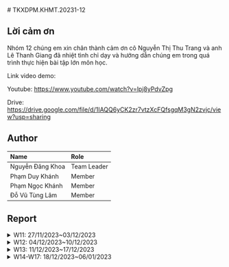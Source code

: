 ﻿﻿# TKXDPM.KHMT.20231-12
## Lời cảm ơn
Nhóm 12 chúng em xin chân thành cảm ơn cô Nguyễn Thị Thu Trang và anh Lê Thanh Giang đã nhiệt tình chỉ dạy và hướng dẫn chúng em trong quá trình thực hiện bài tập lớn môn học.

Link video demo: 

Youtube: https://www.youtube.com/watch?v=lpj8yPdvZpg 

Drive: https://drive.google.com/file/d/1IAQQ6yCK2zr7vtzXcFQfsgqM3gN2zvjc/view?usp=sharing
## Author

| Name             | Role        |
|:-----------------| :---------- |
| Nguyễn Đăng Khoa | Team Leader |
| Phạm Duy Khánh   | Member      |
| Phạm Ngọc Khánh  | Member      |
| Đỗ Vũ Tùng Lâm   | Member      |


## Report
<details>
  <summary>W11: 27/11/2023~03/12/2023 </summary>
<br>

<details>


<summary>Nguyen Dang Khoa - 20204572</summary>
<br>

- Assigned tasks:
    - Find coupling in class PlaceOrderController

- Implementation details:
    - Pull Request(s): https://github.com/henrynguyen13/TKXDPM.KHMT.20231-12/pull/2
    - Specific implementation details:
        - Find coupling in class PlaceOrderController

</details>

<details>


<summary>Pham Duy Khanh - 20204570</summary>
<br>

- Assigned tasks:
    - Find coupling in class Order
    - Find coupling in class CartMedia

- Implementation details:
    - Pull Request(s): https://github.com/henrynguyen13/TKXDPM.KHMT.20231-12/pull/1
    - Specific implementation details:
        - Find coupling in class relation with Order

</details>

<details>


<summary>Do Vu Tung Lam - 20204574</summary>
<br>

- Assigned tasks:
    - Find coupling in class Cart

- Implementation details:
    - Pull Request(s): https://github.com/henrynguyen13/TKXDPM.KHMT.20231-12/pull/3
    - Specific implementation details:
        - Find coupling in class Cart

</details>

<details>


<summary>Pham Ngoc Khanh - 20200324</summary>
<br>

- Assigned tasks:
    - Find coupling in class BaseController
    - Find coupling in class MediaHandler
    - Find coupling in class MediaInvoiceScreenHandler

- Implementation details:
    - Pull Request(s): https://github.com/henrynguyen13/TKXDPM.KHMT.20231-12/pull/4
    - Specific implementation details:
        - Find coupling in class BaseController
        - Find coupling in class MediaHandler
        - Find coupling in class MediaInvoiceScreenHandler

</details>
</details>

<details>
  <summary>W12: 04/12/2023~10/12/2023 </summary>
<br>
<details>
<summary>Nguyen Dang Khoa - 20204572</summary>
<br>

- Assigned tasks:
    - Find cohesion in controller classes
    - Find reasons and solutions (if have)

- Implementation details:
    - Pull Request(s): https://github.com/henrynguyen13/TKXDPM.KHMT.20231-12/pull/5
    - Specific implementation details:
        - Find some type of cohesions such as: Communicational cohesion, Temporal cohesion, Procedural cohesion
        - Solutions: create other separate class for managing this object, such as CartController
        - Example![w12-img1.png](assets/w12-img1.png)

</details>

<details>
<summary>Do Vu Tung Lam - 20204574</summary>
<br>

- Assigned tasks:
    - Find cohesion in classes in subsystem folder and utils folder
    - Find reasons and solutions (if have)

- Implementation details:
    - Pull Request(s): https://github.com/henrynguyen13/TKXDPM.KHMT.20231-12/pull/7
    - Specific implementation details:
        - Find some type of cohesion such as: Communicational cohesion, Coincidental cohesion, Functional cohesion
        - Find the reason of those cohesions

</details>

<details>

<summary>Pham Duy Khanh - 20204570</summary>
<br>

- Assigned tasks:
    - Find cohesion in classes in views folder
    - Find reasons and solutions (if have)

- Implementation details:
    - Pull Request(s): https://github.com/henrynguyen13/TKXDPM.KHMT.20231-12/pull/8
    - Specific implementation details:
        - Find type of cohesion such as: Functional cohesion
        - Find the reason of those cohesions

</details>

<details>

<summary>Pham Ngoc Khanh - 20200324</summary>
<br>

- Assigned tasks:
    - Find cohesion in classes in entity folder
    - Find reasons and solutions (if have)

- Implementation details:
    - Pull Request(s): https://github.com/henrynguyen13/TKXDPM.KHMT.20231-12/pull/6
    - Specific implementation details:
        - Find type of cohesion such as: Functional cohesion
        - Find the reason of those cohesions

</details>



</details>

<details>
  <summary>W13: 11/12/2023~17/12/2023 </summary>
<br>
<details>
<summary>Nguyen Dang Khoa - 20204572</summary>
<br>

- Assigned tasks:
    - Find violations of the SOLID principle in Controller and Handler class
    - Find reasons and solutions (if have)

- Implementation details:
    - Pull Request(s): https://github.com/henrynguyen13/TKXDPM.KHMT.20231-12/pull/10
    - Specific implementation details:
        - Find violations of the SOLID principle in Controller and Handler class 
        - Find the reason of those violations
        - More details, I found violations in PaymentController class (SRP)

</details>
<details>
<summary>Do Vu Tung Lam - 20204574</summary>
<br>

- Assigned tasks:
    - Find violations of the SOLID principle in PlaceOrderController class
    - Find reasons and solutions (if have)

- Implementation details:
    - Pull Request(s): https://github.com/henrynguyen13/TKXDPM.KHMT.20231-12/pull/9
    - Specific implementation details:
        - Find violations of the SOLID principle in PlaceOrderController class such as: Single Responsibility Principle and Dependency Inversion Principle
        - Find the reason of those violations

</details>

<details>
<summary>Pham Ngoc Khanh - 20200324</summary>
<br>

- Assigned tasks:
    - Find violations of the SOLID principle in Utils class
    - Find reasons and solutions (if have)

- Implementation details:
    - Pull Request(s): https://github.com/henrynguyen13/TKXDPM.KHMT.20231-12/pull/13
    - Specific implementation details:
        - Find violations of the SOLID principle in Utils class such as: Single Responsibility Principle 
        - Find the reason of those violations

</details>

<details>
<summary>Pham Duy Khanh - 20204570</summary>
<br>

- Assigned tasks:
    - Find violations of the SOLID principle in Entity class
    - Find reasons and solutions (if have)

- Implementation details:
    - Pull Request(s): https://github.com/henrynguyen13/TKXDPM.KHMT.20231-12/pull/14
    - Specific implementation details:
        - Find violations of the SOLID principle in Entity class such as: Open/Close Principle
        - Find the reason of those violations

</details>
</details>

<details>
  <summary>W14-W17: 18/12/2023~06/01/2023 </summary>
<br>
<details>
<summary>Nguyen Dang Khoa - 20204572</summary>
<br>

- Assigned tasks:
   - Viết tài liệu đặc tả, thiết kế
   - Dựng base front-end
   - Đảm nhận phần: Trang chủ, danh sách sản phẩm, thêm sản phẩm vào giỏ, xem chi tiết sản phẩm, tìm kiếm và lọc sản phẩm

- Implementation details:
    - Người dùng có thể thêm sản phẩm vào giỏ hàng, xem chi tiết sản phẩm, lọc sản phẩm theo loại: CD, DVD, Book, LP và theo giá: Từ cao xuống thấp và từ thấp đến cao
    - Người dùng có thể phân trang, tìm kiếm sản phẩm theo tên

</details>
<details>
<summary>Do Vu Tung Lam - 20204574</summary>
<br>

- Assigned tasks:
    - Viết tài liệu đặc tả, thiết kế
    - Đảm nhận phần: Quản lý giỏ hàng, thanh toán (FE), xử lý trang kết quả, trang lịch sử và hủy đơn hàng

- Implementation details:
    - Người dùng có thể thêm/sửa xóa số lượng sản phẩm, đặt hàng
    - Người dùng thanh toán bằng VNPay sandbox
    - Sau khi thanh toán thành công sẽ hiện kết quả giao dịch
    - Người dùng có thể xem lịch sử đơn hàng
</details>

<details>
<summary>Pham Ngoc Khanh - 20200324</summary>
<br>

- Assigned tasks:
    - Viết tài liệu đặc tả, thiết kế
    - Đảm nhận phần: hóa đơn
- Implementation details:
    - Sau khi điền thông tin giao hàng, màn hình sẽ hiển thị hóa đơn

</details>

<details>
<summary>Pham Duy Khanh - 20204570</summary>
<br>

- Assigned tasks:
    - Viết tài liệu đặc tả, thiết kế
   - Dựng base back-end
   - Đảm nhận phần: Thông tin đơn hàng, thanh toán VNPay, hủy đơn hàng VNPay (backend)

- Implementation details:
    - Sau khi đặt hàng trong giỏ hàng, người dùng sẽ phải điền thông tin đơn hàng
    - Người dùng có thể chọn thanh toán bằng giao hàng thường/ giao hàng nhanh
    - Sau khi chọn Tỉnh/Thành phố, phí ship sẽ hiện ra
    - Người dùng thanh toán bằng VNPay

</details>
</details>
